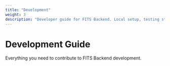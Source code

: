 ```yaml
---
title: "Development"
weight: 3
description: "Developer guide for FITS Backend. Local setup, testing strategies, contribution guidelines, and best practices for Go development."
---
```


# Development Guide

Everything you need to contribute to FITS Backend development.
